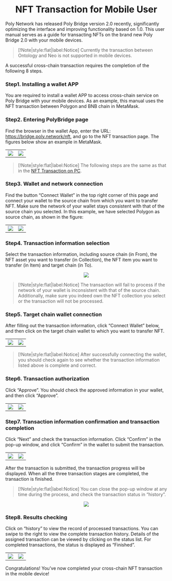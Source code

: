 <h1 align="center">NFT Transaction for Mobile User</h1>


Poly Network has released Poly Bridge version 2.0 recently, significantly optimizing the interface and improving functionality based on 1.0. 
This user manual serves as a guide for transacting NFTs on the brand new Poly Bridge 2.0 with your mobile devices.

> [!Note|style:flat|label:Notice]
> Currently the transaction between Ontology and Neo is not supported in mobile devices.

A successful cross-chain transaction requires the completion of the following 8 steps.


### Step1. Installing a wallet APP
You are required to install a wallet APP to access cross-chain service on Poly Bridge with your mobile devices. As an example, this manual uses the NFT transaction between Polygon and BNB chain in MetaMask.


### Step2. Entering PolyBridge page
Find the browser in the wallet App, enter the URL: https://bridge.poly.network/nft, and go to the NFT transaction page. The figures below show an example in MetaMask.

<table><tr>
<td><img src=img_85.png border=0></td>
<td><img src=img_72.png border=0></td>
</tr></table>


> [!Note|style:flat|label:Notice]
> The following steps are the same as that in the [NFT Transaction on PC](../../Core_Smart_Contract/User_Manuals/NFT_Transaction.md).

### Step3. Wallet and network connection
Find the button “Connect Wallet” in the top right corner of this page and connect your wallet to the source chain from which you want to transfer NFT. 
Make sure the network of your wallet stays consistent with that of the source chain you selected. 
In this example, we have selected Polygon as source chain, as shown in the figure:

<table><tr>
<td><img src=img_73.png border=0></td>
<td><img src=img_74.png border=0></td>
</tr></table>


### Step4. Transaction information selection
Select the transaction information, including source chain (in From), the NFT asset you want to transfer (in Collection), the NFT item you want to transfer (in Item) and target chain (in To).

<div align="center">
<img src="img_75.png"></div>


> [!Note|style:flat|label:Notice]
> The transaction will fail to process if the network of your wallet is inconsistent with that of the source chain. Additionally, make sure you indeed own the NFT collection you select or the transaction will not be processed.


### Step5. Target chain wallet connection
After filling out the transaction information, click “Connect Wallet” below, and then click on the target chain wallet to which you want to transfer NFT.

<table><tr>
<td><img src=img_86.png border=0></td>
<td><img src=img_77.png border=0></td>
</tr></table>

> [!Note|style:flat|label:Notice]
> After successfully connecting the wallet, you should check again to see whether the transaction information listed above is complete and correct.

### Step6. Transaction authorization
Click “Approve”. 
You should check the approved information in your wallet, and then click “Approve”.

<table><tr>
<td><img src=img_87.png border=0></td>
<td><img src=img_88.png border=0></td>
</tr></table>


### Step7. Transaction information confirmation and transaction completion
Click “Next” and check the transaction information. 
Click “Confirm” in the pop-up window, and click “Confirm” in the wallet to submit the transaction.

<table><tr>
<td><img src=img_89.png border=0></td>
<td><img src=img_81.png border=0></td>
</tr></table>

After the transaction is submitted, the transaction progress will be displayed. 
When all the three transaction stages are completed, the transaction is finished. 

> [!Note|style:flat|label:Notice]
> You can close the pop-up window at any time during the process, and check the transaction status in “history”.

<div align="center">
<img src="img_82.png"></div>


### Step8. Results checking
Click on “history” to view the record of processed transactions.
You can swipe to the right to view the complete transaction history.
Details of the assigned transaction can be viewed by clicking on the status list. 
For completed transactions, the status is displayed as “Finished”.

<table><tr>
<td><img src=img_83.png border=0></td>
<td><img src=img_100.png border=0></td>
</tr></table>

Congratulations! 
You’ve now completed your cross-chain NFT transaction in the mobile device!

